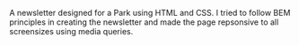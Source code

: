 A newsletter designed for a Park using HTML and CSS. I tried to follow BEM principles in creating the newsletter and made the page repsonsive to all screensizes using media queries.